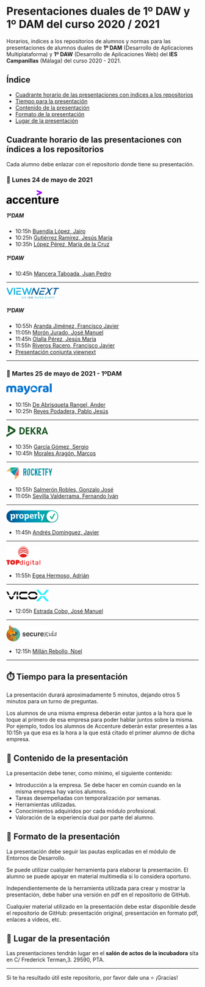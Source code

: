 # Presentaciones duales de 1º DAW y 1º DAM del curso 2020 / 2021


Horarios, índices a los repositorios de alumnos y normas para las presentaciones de alumnos duales de **1º DAM** (Desarrollo de Aplicaciones Multiplataforma) y **1º DAW** (Desarrollo de Aplicaciones Web) del **IES Campanillas** (Málaga) del curso 2020 - 2021.

## Índice

* [Cuadrante horario de las presentaciones con índices a los repositorios](#cuadrante-horario-de-las-presentaciones-con-índices-a-los-repositorios)
* [Tiempo para la presentación](#tiempo-para-la-presentación)
* [Contenido de la presentación](#contenido-de-la-presentación)
* [Formato de la presentación](#formato-de-la-presentación)
* [Lugar de la presentación](#lugar-de-la-presentación)

## Cuadrante horario de las presentaciones con índices a los repositorios

Cada alumno debe enlazar con el repositorio donde tiene su presentación.

### :calendar: Lunes 24 de mayo de 2021

<img height="36px" src="accenture.svg">

##### 1ºDAM

* 10:15h [Buendía López, Jairo](https://github.com/jairobuendia/PresentacionDUAL-Accenture)
* 10:25h [Gutiérrez Ramírez, Jesús María]()
* 10:35h [López Pérez, María de la Cruz](https://github.com/mcruzlp/Presentaci_n_FPDual_Accenture.git)
##### 1ºDAW
* 10:45h [Mancera Taboada, Juan Pedro](https://github.com/juan2pedro/Presentacion-Dual-1)

<hr>

<img height="28px" src="viewnext.png">

##### 1ºDAW
* 10:55h [Aranda Jiménez, Francisco Javier](https://github.com/PacoAranda/Presentacion-dual)
* 11:05h [Morón Jurado, José Manuel](https://github.com/JMMJ0/Presentaci-nn-DUAL)
* 11:45h [Olalla Pérez, Jesús María]()
* 11:55h [Riveros Racero, Francisco Javier](https://github.com/FJ-Riveros/Presentacion-Dual/blob/main/README.md)
* [Presentación conjunta viewnext](https://view.genial.ly/60aa740a62e5860d87aec890/presentation-presentacion-tecnologia-digital)

<hr>

### :calendar: Martes 25 de mayo de 2021 - 1ºDAM

<img height="30px" src="mayoral.svg">

* 10:15h [De Abrisqueta Rangel, Ander]()
* 10:25h [Reyes Podadera, Pablo Jesús]()

<hr>

<img height="30px" src="dekra.svg">

* 10:35h [García Gómez, Sergio]()
* 10:45h [Morales Aragón, Marcos]()

<hr>

<img height="32px" src="rocketfy.svg">

* 10:55h [Salmerón Robles, Gonzalo José]()
* 11:05h [Sevilla Valderrama, Fernando Iván]()

<hr>

<img height="32px" src="properly.png">

* 11:45h [Andrés Domínguez, Javier]()

<hr>

<img height="50px" src="topdigital.png">

* 11:55h [Egea Hermoso, Adrián](https://github.com/AdrianEgeaHermoso/Presentacion_TopDigital.git)

<hr>

<img height="30px" src="vicox.png">

* 12:05h [Estrada Cobo, José Manuel](https://github.com/JoseEstradaC/PresentacionDUAL-Vicox)

<hr>

<img height="42px" src="securekids.jpg">

* 12:15h [Millán Rebollo, Noel](https://github.com/NoelMillan/Presentacion-FPDUAL-SecureKids.git)

<hr>

## :stopwatch: Tiempo para la presentación

La presentación durará aproximadamente 5 minutos, dejando otros 5 minutos para un turno de preguntas.

Los alumnos de una misma empresa deberán estar juntos a la hora que le toque al primero de esa empresa para poder hablar juntos sobre la misma. Por ejemplo, todos los alumnos de Accenture deberán estar presentes a las 10:15h ya que esa es la hora a la que está citado el primer alumno de dicha empresa.

## :open_file_folder: Contenido de la presentación

La presentación debe tener, como mínimo, el siguiente contenido:

* Introducción a la empresa. Se debe hacer en común cuando en la misma empresa hay varios alumnos.
* Tareas desempeñadas con temporalización por semanas.
* Herramientas utilizadas.
* Conocimientos adquiridos por cada módulo profesional.
* Valoración de la experiencia dual por parte del alumno.

## :bookmark_tabs: Formato de la presentación
La presentación debe seguir las pautas explicadas en el módulo de Entornos de Desarrollo.

Se puede utilizar cualquier herramienta para elaborar la presentación. El alumno se puede apoyar en material multimedia si lo considera oportuno.

Independientemente de la herramienta utilizada para crear y mostrar la presentación, debe haber una versión en pdf en el repositorio de GitHub.

Cualquier material utilizado en la presentación debe estar disponible desde el repositorio de GitHub: presentación original, presentación en formato pdf, enlaces a videos, etc.

## :school: Lugar de la presentación

Las presentaciones tendrán lugar en el **salón de actos de la incubadora** sita en C/ Frederick Terman,3. 29590, PTA.

<hr>

Si te ha resultado útil este repositorio, por favor dale una :star: ¡Gracias!


